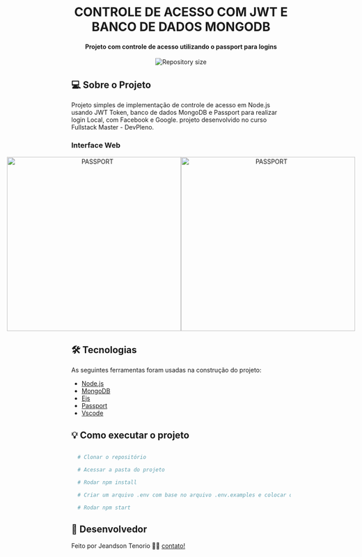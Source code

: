 <h1 align="center">
  CONTROLE DE ACESSO COM JWT E BANCO DE DADOS MONGODB
</h1>

<h4 align="center"> 
	Projeto com controle de acesso utilizando o passport para logins
</h4>

<p align="center">
  <img alt="Repository size" src="https://img.shields.io/static/v1?label=Last%20commit&message=September&color=yellowgreen&style=for-the-badge&logo=Slack">
</p>

## 💻 Sobre o Projeto

Projeto simples de implementação de controle de acesso em Node.js usando JWT Token, banco de dados MongoDB e Passport para realizar login Local, com Facebook e Google. projeto desenvolvido no curso Fullstack Master - DevPleno.

### Interface Web

<p align="center" style="display: flex; align-items: flex-start; justify-content: center;">
  <img alt="PASSPORT" title="#PASSPORT" src="" width="400px">

  <img alt="PASSPORT" title="#PASSPORT" src="" width="400px">
</p>

## 🛠 Tecnologias

As seguintes ferramentas foram usadas na construção do projeto:

- [Node.js][nodejs]
- [MongoDB][mongo]
- [Ejs][ejs]
- [Passport][passport]
- [Vscode][vscode]

## 💡 Como executar o projeto

```bash

  # Clonar o repositório

  # Acessar a pasta do projeto

  # Rodar npm install

  # Criar um arquivo .env com base no arquivo .env.examples e colocar os dados para conexão e acesso aos aplicativos facebook e google

  # Rodar npm start

```

## 📝 Desenvolvedor

Feito por Jeandson Tenorio 👋🏽 [contato!](https://www.linkedin.com/in/jeandson/)

[nodejs]: https://nodejs.org/
[mongo]: https://www.mongodb.com/pt-br
[ejs]: https://ejs.co/
[passport]: http://www.passportjs.org/
[Vscode]: https://code.visualstudio.com/